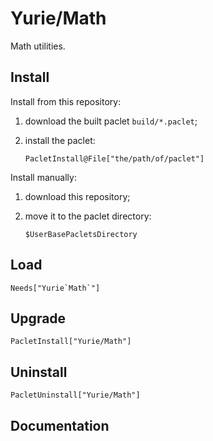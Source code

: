 # Yurie/Math

Math utilities.

## Install

Install from this repository:

1. download the built paclet `build/*.paclet`;

2. install the paclet:

    ``` wl
    PacletInstall@File["the/path/of/paclet"]
    ```

Install manually:

1. download this repository;

2. move it to the paclet directory:

    ``` wl
    $UserBasePacletsDirectory
    ```

## Load

``` wl
Needs["Yurie`Math`"]
```

## Upgrade

``` wl
PacletInstall["Yurie/Math"]
```

## Uninstall

``` wl
PacletUninstall["Yurie/Math"]
```

## Documentation
